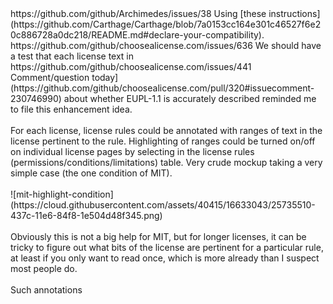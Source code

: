 <item>
        <title>Add Carthage compatibility badge to the README</title>
        <link>https://github.com/github/Archimedes/issues/38</link>
        <description>Using [these instructions](https://github.com/Carthage/Carthage/blob/7a0153cc164e301c46527f6e20c886728a0dc218/README.md#declare-your-compatibility).<br/></description>
</item>

<item>
        <title>Test that license texts match SPDX plain license texts</title>
        <link>https://github.com/github/choosealicense.com/issues/636</link>
        <description>We should have a test that each license text in</description>
</item>

<item>
        <title>Annotating license texts with license rules</title>
        <link>https://github.com/github/choosealicense.com/issues/441</link>
        <description>Comment/question today](https://github.com/github/choosealicense.com/pull/320#issuecomment-230746990) about whether EUPL-1.1 is accurately described reminded me to file this enhancement idea.<br/><br/>For each license, license rules could be annotated with ranges of text in the license pertinent to the rule. Highlighting of ranges could be turned on/off on individual license pages by selecting in the license rules (permissions/conditions/limitations) table. Very crude mockup taking a very simple case (the one condition of MIT).<br/><br/>![mit-highlight-condition](https://cloud.githubusercontent.com/assets/40415/16633043/25735510-437c-11e6-84f8-1e504d48f345.png)<br/><br/>Obviously this is not a big help for MIT, but for longer licenses, it can be tricky to figure out what bits of the license are pertinent for a particular rule, at least if you only want to read once, which is more already than I suspect most people do.<br/><br/>Such annotations</description>
</item>
